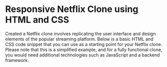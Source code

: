 # Responsive Netflix Clone using HTML and CSS
Created a Netflix clone involves replicating the user interface and design elements of the popular streaming platform. Below is a basic HTML and CSS code snippet that you can use as a starting point for your Netflix clone. Please note that this is a simplified example, and for a fully functional clone, you would need additional technologies such as JavaScript and a backend framework.
